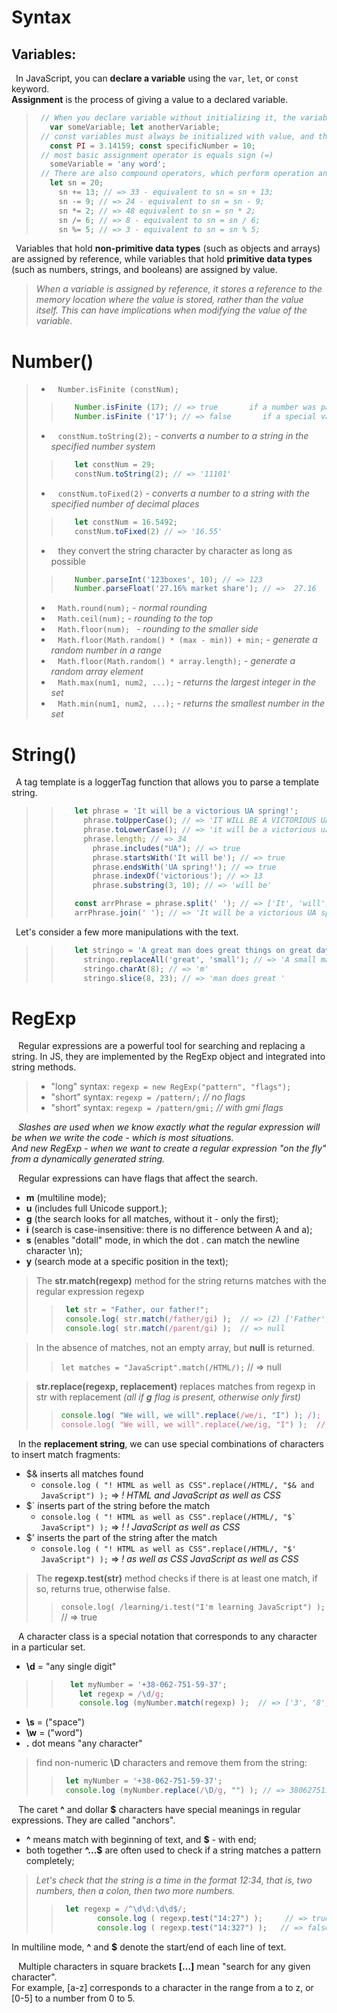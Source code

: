 # Syntax

## Variables:

&ensp;In JavaScript, you can **declare a variable** using the `var`, `let`, or `const` keyword.\
**Assignment** is the process of giving a value to a declared variable.
> ```javascript
>  // When you declare variable without initializing it, the variable is automatically assigned value undefined.
>    var someVariable; let anotherVariable;
>  // const variables must always be initialized with value, and their value cannot be changed afterward.
>    const PI = 3.14159; const specificNumber = 10;
>  // most basic assignment operator is equals sign (=)
>    someVariable = 'any word';
>  // There are also compound operators, which perform operation and assign result to variable in single step.  
>    let sn = 20;
>      sn += 13; // => 33 - equivalent to sn = sn + 13; 
>      sn -= 9; // => 24 - equivalent to sn = sn - 9; 
>      sn *= 2; // => 48 equivalent to sn = sn * 2;
>      sn /= 6; // => 8 - equivalent to sn = sn / 6;
>      sn %= 5; // => 3 - equivalent to sn = sn % 5;
> ```

&ensp;Variables that hold **non-primitive data types** (such as objects and arrays) are assigned by reference, while variables that hold **primitive data types** (such as numbers, strings, and booleans) are assigned by value.  
> _When a variable is assigned by reference, it stores a reference to the memory location where the value is stored, rather than the value itself. This can have implications when modifying the value of the variable._









# Number()

> * &ensp; ``Number.isFinite (constNum);`` <br>
> > ```javascript
> >    Number.isFinite (17); // => true       if a number was passed to it during the call
> >    Number.isFinite ('17'); // => false       if a special value or non-numeric type is passed
> > ```
> * &ensp; ``constNum.toString(2);`` - _converts a number to a string in the specified number system_ <br>
> > ```javascript
> >    let constNum = 29;
> >    constNum.toString(2); // => '11101'
> > ```
> * &ensp; ``constNum.toFixed(2)`` - _converts a number to a string with the specified number of decimal places_  <br>
> > ```javascript
> >    let constNum = 16.5492;
> >    constNum.toFixed(2) // => '16.55'
> > ```
> * &ensp; they convert the string character by character as long as possible
> > ```javascript
> >    Number.parseInt('123boxes', 10); // => 123
> >    Number.parseFloat('27.16% market share'); // =>  27.16
> > ```
> * &ensp; ``Math.round(num);`` - _normal rounding_
> * &ensp; ``Math.ceil(num);`` - _rounding to the top_
> * &ensp; ``Math.floor(num); `` - _rounding to the smaller side_
> * &ensp; ``Math.floor(Math.random() * (max - min)) + min;`` - _generate a random number in a range_
> * &ensp; ``Math.floor(Math.random() * array.length);`` -  _generate a random array element_
> * &ensp; ``Math.max(num1, num2, ...);`` - _returns the largest integer in the set_
> * &ensp; ``Math.min(num1, num2, ...);`` - _returns the smallest number in the set_

# String()

&ensp;A tag template is a loggerTag function that allows you to parse a template string.
> > ```javascript
> >    let phrase = 'It will be a victorious UA spring!';
> >      phrase.toUpperCase(); // => 'IT WILL BE A VICTORIOUS UA SPRING!'
> >      phrase.toLowerCase(); // => 'it will be a victorious ua spring!'
> >      phrase.length; // => 34
> >        phrase.includes("UA"); // => true
> >        phrase.startsWith('It will be'); // => true
> >        phrase.endsWith('UA spring!'); // => true
> >        phrase.indexOf('victorious'); // => 13
> >        phrase.substring(3, 10); // => 'will be'
> >
> >    const arrPhrase = phrase.split(' '); // => ['It', 'will', 'be', 'a', 'victorious', 'UA', 'spring!']
> >    arrPhrase.join(' '); // => 'It will be a victorious UA spring!'
> > ```

&ensp;Let's consider a few more manipulations with the text.
> > ```javascript
> >    let stringo = 'A great man does great things on great days.';
> >      stringo.replaceAll('great', 'small'); // => 'A small man does small things on small days.'
> >      stringo.charAt(8); // => 'm'
> >      stringo.slice(8, 23); // => 'man does great '
> > ```

# RegExp

&ensp; Regular expressions are a powerful tool for searching and replacing a string. In JS, they are implemented by the RegExp object and integrated into string methods.
> * "long" syntax: ``regexp = new RegExp("pattern", "flags");``
> * "short" syntax: ``regexp = /pattern/;``     _// no flags_
> * "short" syntax: ``regexp = /pattern/gmi;``    _// with gmi flags_

&ensp;  _Slashes are used when we know exactly what the regular expression will be when we write the code - which is most situations._<br>
_And new RegExp - when we want to create a regular expression "on the fly" from a dynamically generated string._

&ensp; Regular expressions can have flags that affect the search.
+ **m** (multiline mode);
+ **u** (includes full Unicode support.);
+ **g** (the search looks for all matches, without it - only the first);
+ **i** (search is case-insensitive: there is no difference between A and a);
+ **s** (enables "dotall" mode, in which the dot . can match the newline character \n);
+ **y** (search mode at a specific position in the text);

> The **str.match(regexp)** method for the string returns matches with the regular expression regexp
> > ```javascript
> >  let str = "Father, our father!";
> >  console.log( str.match(/father/gi) );  // => (2) ['Father', 'father']
> >  console.log( str.match(/parent/gi) );  // => null
> > ```

> In the absence of matches, not an empty array, but **null** is returned.
> > ``let matches = "JavaScript".match(/HTML/);``   // => null

> **str.replace(regexp, replacement)** replaces matches from regexp in str with replacement _(all if **g** flag is present, otherwise only first)_
> > ```javascript
> > console.log( "We will, we will".replace(/we/i, "I") ); /);  // => I will, we will
> > console.log( "We will, we will".replace(/we/ig, "I") );  // => I will, I will
> > ```

&ensp; In the **replacement string**, we can use special combinations of characters to insert match fragments:
+ $& inserts all matches found
  - ``console.log ( "! HTML as well as CSS".replace(/HTML/, "$& and JavaScript") );`` => _! HTML and JavaScript as well as CSS_
+ $` inserts part of the string before the match
  - ``console.log ( "! HTML as well as CSS".replace(/HTML/, "$` JavaScript") );`` => _! !  JavaScript as well as CSS_
+ $' inserts the part of the string after the match
  - ``console.log ( "! HTML as well as CSS".replace(/HTML/, "$' JavaScript") );`` => _!  as well as CSS JavaScript as well as CSS_

> The **regexp.test(str)** method checks if there is at least one match, if so, returns true, otherwise false.
> > ``console.log( /learning/i.test("I'm learning JavaScript") );``  // => true

&ensp; A character class is a special notation that corresponds to any character in a particular set.<br>
+ **\d** = "any single digit"
> > ```javascript
> >   let myNumber = '+38-062-751-59-37';
> >		let regexp = /\d/g;
> >		console.log (myNumber.match(regexp) );  // => ['3', '8', '0', '6', '2', '7', '5', '1', '5', '9', '3', '7']
> > ```
+ **\s** = ("space")
+ **\w** = ("word")
+ **.** dot means "any character"

> find non-numeric **\D** characters and remove them from the string:
> > ```javascript
> >  let myNumber = '+38-062-751-59-37';
> >  console.log (myNumber.replace(/\D/g, "") ); // => 380627515937
> > ```

&ensp; The caret **^** and dollar **$** characters have special meanings in regular expressions. They are called "anchors".
+ **^** means match with beginning of text, and **$** - with end;
+ both together **^...$** are often used to check if a string matches a pattern completely;
> _Let's check that the string is a time in the format 12:34, that is, two numbers, then a colon, then two more numbers._
> > ```javascript
> >  let regexp = /^\d\d:\d\d$/;
> >			console.log ( regexp.test("14:27") );     // => true
> >			console.log ( regexp.test("14:327") );   // => false
> > ```
In multiline mode, **^** and **$** denote the start/end of each line of text.

&ensp; Multiple characters in square brackets **[…]** mean "search for any given character".<br>
For example, [a-z] corresponds to a character in the range from a to z, or [0-5] to a number from 0 to 5.



